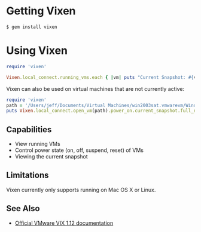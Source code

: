 Getting Vixen
=============

```shell
$ gem install vixen
```

Using Vixen
===========

```ruby
require 'vixen'

Vixen.local_connect.running_vms.each { |vm| puts "Current Snapshot: #{vm.current_snapshot}" }
```

Vixen can also be used on virtual machines that are not currently active:

```ruby
require 'vixen'
path = '/Users/jeff/Documents/Virtual Machines/win2003sat.vmwarevm/Windows Server 2003 Enterprise x64 Edition.vmx'
puts Vixen.local_connect.open_vm(path).power_on.current_snapshot.full_name
```

Capabilities
------------

 * View running VMs
 * Control power state (on, off, suspend, reset) of VMs
 * Viewing the current snapshot

Limitations
-----------
Vixen currently only supports running on Mac OS X or Linux.

See Also
--------

 * [Official VMware VIX 1.12 documentation](http://www.vmware.com/support/developer/vix-api/vix112_reference/)
